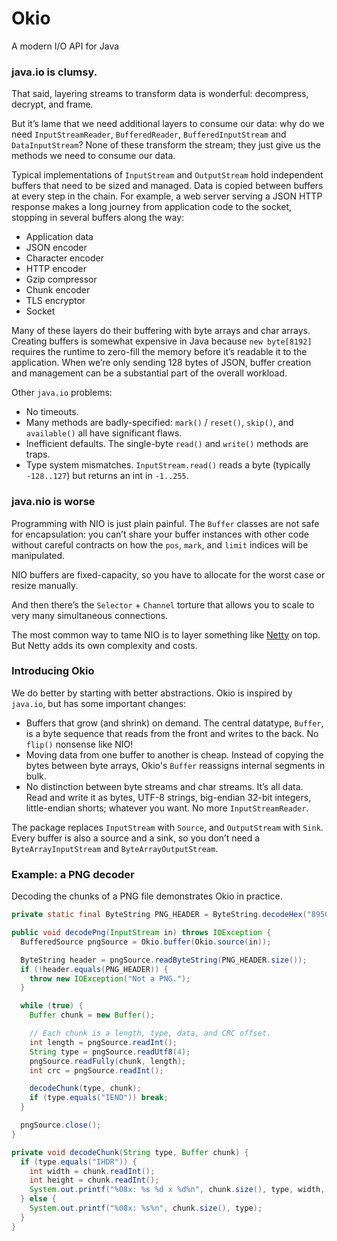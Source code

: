 Okio
====

A modern I/O API for Java

### java.io is clumsy.

That said, layering streams to transform data is wonderful: decompress, decrypt,
and frame.

But it’s lame that we need additional layers to consume our data: why do we need
`InputStreamReader`, `BufferedReader`, `BufferedInputStream` and
`DataInputStream`? None of these transform the stream; they just give us the
methods we need to consume our data.

Typical implementations of `InputStream` and `OutputStream` hold independent
buffers that need to be sized and managed. Data is copied between buffers at
every step in the chain. For example, a web server serving a JSON HTTP response
makes a long journey from application code to the socket, stopping in several
buffers along the way:

 * Application data
 * JSON encoder
 * Character encoder
 * HTTP encoder
 * Gzip compressor
 * Chunk encoder
 * TLS encryptor
 * Socket

Many of these layers do their buffering with byte arrays and char arrays.
Creating buffers is somewhat expensive in Java because `new byte[8192]` requires
the runtime to zero-fill the memory before it’s readable it to the application.
When we’re only sending 128 bytes of JSON, buffer creation and management can be
a substantial part of the overall workload.

Other `java.io` problems:

 * No timeouts.
 * Many methods are badly-specified: `mark()` / `reset()`, `skip()`, and
   `available()` all have significant flaws.
 * Inefficient defaults. The single-byte `read()` and `write()` methods are
   traps.
 * Type system mismatches. `InputStream.read()` reads a byte (typically
   `-128..127`) but returns an int in `-1..255`.

### java.nio is worse

Programming with NIO is just plain painful. The `Buffer` classes are not safe
for encapsulation: you can’t share your buffer instances with other code without
careful contracts on how the `pos`, `mark`, and `limit` indices will be
manipulated.

NIO buffers are fixed-capacity, so you have to allocate for the worst case or
resize manually.

And then there’s the `Selector` + `Channel` torture that allows you to scale to
very many simultaneous connections.

The most common way to tame NIO is to layer something like [Netty][1] on top.
But Netty adds its own complexity and costs.

### Introducing Okio

We do better by starting with better abstractions. Okio is inspired by
`java.io`, but has some important changes:

 * Buffers that grow (and shrink) on demand. The central datatype, `Buffer`, is
   a byte sequence that reads from the front and writes to the back. No `flip()`
   nonsense like NIO!
 * Moving data from one buffer to another is cheap. Instead of copying the bytes
   between byte arrays, Okio's `Buffer` reassigns internal segments in bulk.
 * No distinction between byte streams and char streams. It’s all data. Read and
   write it as bytes, UTF-8 strings, big-endian 32-bit integers, little-endian
   shorts; whatever you want.  No more `InputStreamReader`.

The package replaces `InputStream` with `Source`, and `OutputStream` with `Sink`.
Every buffer is also a source and a sink, so you don’t need a
`ByteArrayInputStream` and `ByteArrayOutputStream`.


### Example: a PNG decoder

Decoding the chunks of a PNG file demonstrates Okio in practice.

```java
private static final ByteString PNG_HEADER = ByteString.decodeHex("89504e470d0a1a0a");

public void decodePng(InputStream in) throws IOException {
  BufferedSource pngSource = Okio.buffer(Okio.source(in));

  ByteString header = pngSource.readByteString(PNG_HEADER.size());
  if (!header.equals(PNG_HEADER)) {
    throw new IOException("Not a PNG.");
  }

  while (true) {
    Buffer chunk = new Buffer();

    // Each chunk is a length, type, data, and CRC offset.
    int length = pngSource.readInt();
    String type = pngSource.readUtf8(4);
    pngSource.readFully(chunk, length);
    int crc = pngSource.readInt();

    decodeChunk(type, chunk);
    if (type.equals("IEND")) break;
  }

  pngSource.close();
}

private void decodeChunk(String type, Buffer chunk) {
  if (type.equals("IHDR")) {
    int width = chunk.readInt();
    int height = chunk.readInt();
    System.out.printf("%08x: %s %d x %d%n", chunk.size(), type, width, height);
  } else {
    System.out.printf("%08x: %s%n", chunk.size(), type);
  }
}
```

 [1]: http://netty.io/
